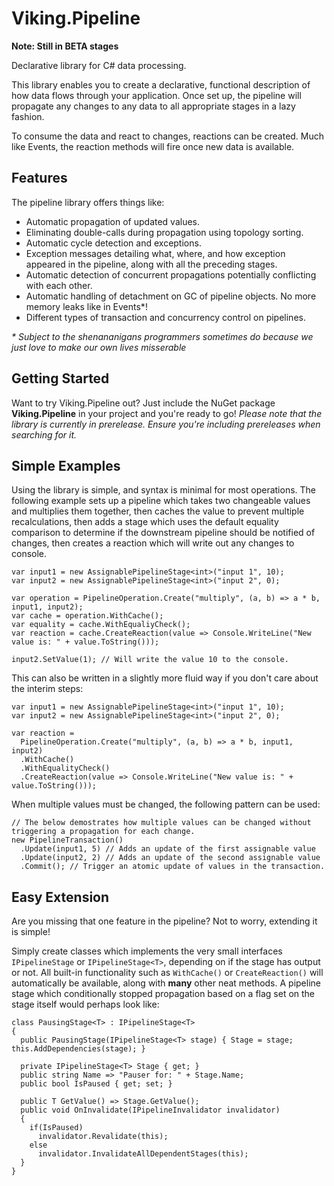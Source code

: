 # Viking.Pipeline
**Note: Still in BETA stages**

Declarative library for C# data processing.

This library enables you to create a declarative, functional description of how data flows through your application. 
Once set up, the pipeline will propagate any changes to any data to all appropriate stages in a lazy fashion.

To consume the data and react to changes, reactions can be created. Much like Events, the reaction methods will fire once new data is available.

## Features
The pipeline library offers things like:
* Automatic propagation of updated values.
* Eliminating double-calls during propagation using topology sorting.
* Automatic cycle detection and exceptions.
* Exception messages detailing what, where, and how exception appeared in the pipeline, along with all the preceding stages.
* Automatic detection of concurrent propagations potentially conflicting with each other.
* Automatic handling of detachment on GC of pipeline objects. No more memory leaks like in Events*!
* Different types of transaction and concurrency control on pipelines.

_\* Subject to the shenananigans programmers sometimes do because we just love to make our own lives misserable_

## Getting Started
Want to try Viking.Pipeline out? Just include the NuGet package **Viking.Pipeline** in your project and you're ready to go!
_Please note that the library is currently in prerelease. Ensure you're including prereleases when searching for it._

## Simple Examples
Using the library is simple, and syntax is minimal for most operations. 
The following example sets up a pipeline which takes two changeable values and multiplies them together, 
then caches the value to prevent multiple recalculations, 
then adds a stage which uses the default equality comparison to determine if the downstream pipeline should be notified of changes,
then creates a reaction which will write out any changes to console.

```
var input1 = new AssignablePipelineStage<int>("input 1", 10);
var input2 = new AssignablePipelineStage<int>("input 2", 0);

var operation = PipelineOperation.Create("multiply", (a, b) => a * b, input1, input2);
var cache = operation.WithCache();
var equality = cache.WithEqualiyCheck();
var reaction = cache.CreateReaction(value => Console.WriteLine("New value is: " + value.ToString()));

input2.SetValue(1); // Will write the value 10 to the console.
```

This can also be written in a slightly more fluid way if you don't care about the interim steps:

```
var input1 = new AssignablePipelineStage<int>("input 1", 10);
var input2 = new AssignablePipelineStage<int>("input 2", 0);

var reaction = 
  PipelineOperation.Create("multiply", (a, b) => a * b, input1, input2)
  .WithCache()
  .WithEqualityCheck()
  .CreateReaction(value => Console.WriteLine("New value is: " + value.ToString()));
```

When multiple values must be changed, the following pattern can be used:

```
// The below demostrates how multiple values can be changed without triggering a propagation for each change.
new PipelineTransaction()
  .Update(input1, 5) // Adds an update of the first assignable value
  .Update(input2, 2) // Adds an update of the second assignable value
  .Commit(); // Trigger an atomic update of values in the transaction.
```

## Easy Extension
Are you missing that one feature in the pipeline? Not to worry, extending it is simple!

Simply create classes which implements the very small interfaces `IPipelineStage` or `IPipelineStage<T>`, 
depending on if the stage has output or not.
All built-in functionality such as `WithCache()` or `CreateReaction()` will automatically be available, along with __many__ other neat methods.
A pipeline stage which conditionally stopped propagation based on a flag set on the stage itself would perhaps look like:

```
class PausingStage<T> : IPipelineStage<T>
{
  public PausingStage(IPipelineStage<T> stage) { Stage = stage; this.AddDependencies(stage); }
  
  private IPipelineStage<T> Stage { get; }
  public string Name => "Pauser for: " + Stage.Name;
  public bool IsPaused { get; set; }
  
  public T GetValue() => Stage.GetValue();
  public void OnInvalidate(IPipelineInvalidator invalidator)
  {
    if(IsPaused)
      invalidator.Revalidate(this);
    else
      invalidator.InvalidateAllDependentStages(this);
  }
}
```





